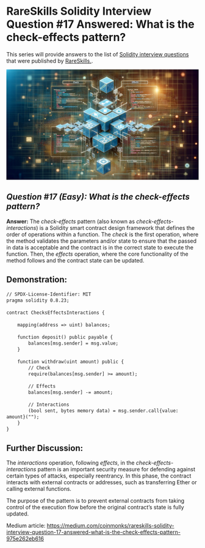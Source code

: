 # RareSkills Solidity Interview Question #17 Answered: What is the check-effects pattern?

This series will provide answers to the list of [Solidity interview questions](https://www.rareskills.io/post/solidity-interview-questions) that were published by [RareSkills.](https://www.rareskills.io/).

![Alt text](media/Question_17.png)

## *Question #17 (Easy): What is the check-effects pattern?*

**Answer:** The *check-effects* pattern (also known as *check-effects-interactions*) is a Solidity smart contract design framework that defines the order of operations within a function. The *check* is the first operation, where the method validates the parameters and/or state to ensure that the passed in data is acceptable and the contract is in the correct state to execute the function. Then, the *effects* operation, where the core functionality of the method follows and the contract state can be updated.

## Demonstration:

```solidity
// SPDX-License-Identifier: MIT
pragma solidity 0.8.23;

contract ChecksEffectsInteractions {

    mapping(address => uint) balances;

    function deposit() public payable {
        balances[msg.sender] = msg.value;
    }

    function withdraw(uint amount) public {
        // Check
        require(balances[msg.sender] >= amount);

        // Effects
        balances[msg.sender] -= amount;

        // Interactions
        (bool sent, bytes memory data) = msg.sender.call{value: amount}("");
    }
}
```

## Further Discussion:

The *interactions* operation, following *effects*, in the *check-effects-interactions* pattern is an important security measure for defending against certain types of attacks, especially reentrancy. In this phase, the contract interacts with external contracts or addresses, such as transferring Ether or calling external functions.

The purpose of the pattern is to prevent external contracts from taking control of the execution flow before the original contract’s state is fully updated.

Medium article: https://medium.com/coinmonks/rareskills-solidity-interview-question-17-answered-what-is-the-check-effects-pattern-975e262eb616